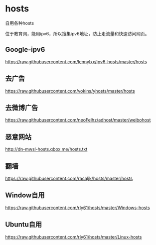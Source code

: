 # hosts
自用各种hosts

位于教育网，能用ipv6，所以搜集ipv6地址，防止走流量和快速访问网页。

## Google-ipv6
https://raw.githubusercontent.com/lennylxx/ipv6-hosts/master/hosts

## 去广告
https://raw.githubusercontent.com/vokins/yhosts/master/hosts

## 去微博广告
https://raw.githubusercontent.com/neoFelhz/adhost/master/weibohost

## 恶意网站
http://dn-mwsl-hosts.qbox.me/hosts.txt

## 翻墙
https://raw.githubusercontent.com/racaljk/hosts/master/hosts

## Window自用
https://raw.githubusercontent.com/rly61/hosts/master/Windows-hosts

## Ubuntu自用
https://raw.githubusercontent.com/rly61/hosts/master/Linux-hosts
